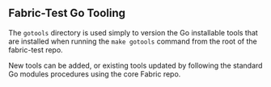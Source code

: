 ## Fabric-Test Go Tooling

The `gotools` directory is used simply to version the Go installable tools that are installed
when running the `make gotools` command from the root of the fabric-test repo.

New tools can be added, or existing tools updated by following the standard Go modules
procedures using the core Fabric repo.